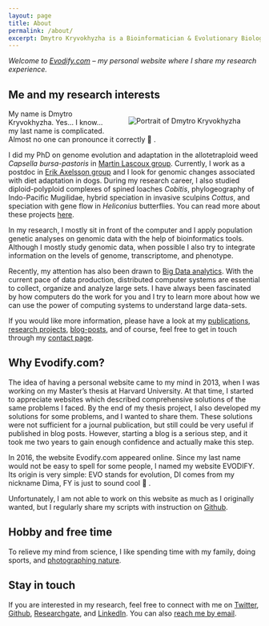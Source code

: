 ```yaml
---
layout: page
title: About
permalink: /about/
excerpt: Dmytro Kryvokhyzha is a Bioinformatician & Evolutionary Biologist at Uppsala University. He studies genomics of diet adaptation in dogs.
---
```



*Welcome to [Evodify.com](https://evodify.com) – my personal website where I share my research experience.*


## Me and my research interests

<figure style="float: right;"><img alt="Portrait of Dmytro Kryvokhyzha" src="{{ site.baseurl }}/assets/pages/about_Dmytro-Kryvokhyzha.jpeg"></figure>

My name is Dmytro Kryvokhyzha. Yes… I know… my last name is complicated. Almost no one can pronounce it correctly 🙂 .

I did my PhD on genome evolution and adaptation in the allotetraploid weed *Capsella bursa-pastoris* in <a href="https://lascouxlab.wordpress.com/" target="_blank">Martin Lascoux group</a>. Currently, I work as a postdoc in <a href="https://www.imbim.uu.se/forskargrupper/genetik-och-genomik/axelsson-erik/" target="_blank">Erik Axelsson group</a> and I look for genomic changes associated with diet adaptation in dogs. During my research career, I also studied diploid-polyploid complexes of spined loaches *Cobitis*, phylogeography of Indo-Pacific Mugilidae, hybrid speciation in invasive sculpins *Cottus*, and speciation with gene flow in *Heliconius* butterflies. You can read more about these projects [here](/research).

In my research, I mostly sit in front of the computer and I apply population genetic analyses on genomic data with the help of bioinformatics tools. Although I mostly study genomic data, when possible I also try to integrate information on the levels of genome, transcriptome, and phenotype.

Recently, my attention has also been drawn to [Big Data analytics](). With the current pace of data production, distributed computer systems are essential to collect, organize and analyze large sets. I have always been fascinated by how computers do the work for you and I try to learn more about how we can use the power of computing systems to understand large data-sets.

If you would like more information, please have a look at my [publications](/publications), [research projects](/research), [blog-posts](/), and of course, feel free to get in touch through my [contact page](/contact).

## Why Evodify.com?

The idea of having a personal website came to my mind in 2013, when I was working on my Master’s thesis at Harvard University. At that time, I started to appreciate websites which described comprehensive solutions of the same problems I faced. By the end of my thesis project, I also developed my solutions for some problems, and I wanted to share them. These solutions were not sufficient for a journal publication, but still could be very useful if published in blog posts. However, starting a blog is a serious step, and it took me two years to gain enough confidence and actually make this step.

In 2016, the website Evodify.com appeared online. Since my last name would not be easy to spell for some people, I named my website EVODIFY. Its origin is very simple: EVO stands for evolution, DI comes from my nickname Dima, FY is just to sound cool 🙂 .

Unfortunately, I am not able to work on this website as much as I originally wanted, but I regularly share my scripts with instruction on <a href="https://github.com/evodify" target="_blank">Github</a>.

## Hobby and free time

To relieve my mind from science, I like spending time with my family, doing sports, and <a href="https://1x.com/member/kryvokhyzhad" target="_blank">photographing nature</a>.

## Stay in touch

If you are interested in my research, feel free to connect with me on <a href="https://twitter.com/evodify" target="_blank">Twitter</a>, <a href="https://uppsala.academia.edu/DKryvokhyzha" target="_blank">Github</a>, <a href="https://www.researchgate.net/profile/Dmytro_Kryvokhyzha" target="_blank">Researchgate</a>, and <a href="https://se.linkedin.com/in/evodify" target="_blank">LinkedIn</a>. You can also [reach me by email](mailto:dmytro.kryvokhyzha@evobio.eu).
